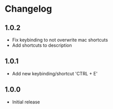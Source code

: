 # Changelog

## 1.0.2

* Fix keybinding to not overwrite mac shortcuts
* Add shortcuts to description

## 1.0.1

* Add new keybinding/shortcut 'CTRL + E'

## 1.0.0

* Initial release
